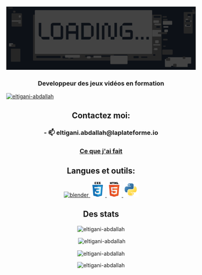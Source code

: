 ![alt text](./github%20banner.png "banner img")

<h3 align="center">Developpeur des jeux vidéos en formation</h3>


<p align="left"> <a href="https://github.com/ryo-ma/github-profile-trophy"><img src="https://github-profile-trophy.vercel.app/?username=eltigani-abdallah" alt="eltigani-abdallah" /></a> </p>

<h2 align="center"> Contactez moi: </h3>
<h3 align="center">- 📫 eltigani.abdallah@laplateforme.io</p>

<h3 align="center"><a href=https://eltigani-abdallah.github.io/Portfolio>Ce que j'ai fait</a></h3>


<h2 align="center">Langues et outils:</h3>
<p align="center"> <a href="https://www.blender.org/" target="_blank" rel="noreferrer"> <img src="https://download.blender.org/branding/community/blender_community_badge_white.svg" alt="blender" width="40" height="40"/> </a> <a href="https://www.w3schools.com/css/" target="_blank" rel="noreferrer"> <img src="https://raw.githubusercontent.com/devicons/devicon/master/icons/css3/css3-original-wordmark.svg" alt="css3" width="40" height="40"/> </a> <a href="https://www.w3.org/html/" target="_blank" rel="noreferrer"> <img src="https://raw.githubusercontent.com/devicons/devicon/master/icons/html5/html5-original-wordmark.svg" alt="html5" width="40" height="40"/> </a> <a href="https://www.python.org" target="_blank" rel="noreferrer"> <img src="https://raw.githubusercontent.com/devicons/devicon/master/icons/python/python-original.svg" alt="python" width="40" height="40"/> </a> </p>


<h2 align="center"> Des stats </h2>
<p align="center"><img align="center" src="https://github-readme-streak-stats.herokuapp.com/?user=eltigani-abdallah&" alt="eltigani-abdallah" /></p>



<p align="center">&nbsp;<img align="center" src="https://github-readme-stats.vercel.app/api?username=eltigani-abdallah&show_icons=true&locale=en" alt="eltigani-abdallah" /></p>

<p align="center"><img align="center" src="https://github-readme-stats.vercel.app/api/top-langs?username=eltigani-abdallah&show_icons=true&locale=en&layout=compact" alt="eltigani-abdallah" /></p>

<p align="center"> <img src="https://komarev.com/ghpvc/?username=eltigani-abdallah&label=Profile%20views&color=0e75b6&style=flat" alt="eltigani-abdallah" /> </p>
